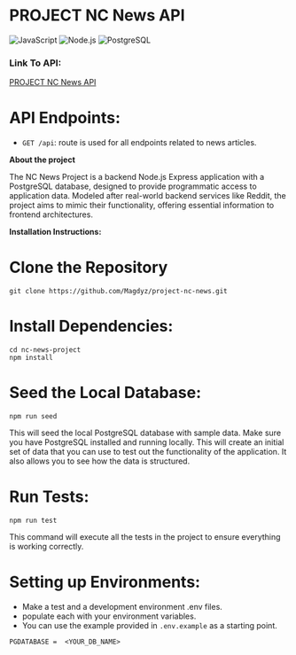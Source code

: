 # PROJECT NC News API

![JavaScript](https://img.shields.io/badge/-JavaScript-yellow)
![Node.js](https://img.shields.io/badge/Node.js-v20.10.0-green)
![PostgreSQL](https://img.shields.io/badge/PostgreSQL-v16.1-blue)

### Link To API:
[PROJECT NC News API](https://api1.magz.dev/api)

# API Endpoints:

- `GET /api`: route is used for all endpoints related to news articles.

**About the project**

The NC News Project is a backend Node.js Express application with a PostgreSQL database, designed to provide programmatic access to application data. Modeled after real-world backend services like Reddit, the project aims to mimic their functionality, offering essential information to frontend architectures.

**Installation Instructions:**

# Clone the Repository

`git clone https://github.com/Magdyz/project-nc-news.git`

# Install Dependencies:

```
cd nc-news-project
npm install
```

# Seed the Local Database:

`npm run seed`

This will seed the local PostgreSQL database with sample data. Make sure you have PostgreSQL installed and running locally. This will create an initial set of data that you can use to test out the functionality of the application. It also allows you to see how the data is structured. 


# Run Tests:

`npm run test`

This command will execute all the tests in the project to ensure everything is working correctly.

# Setting up Environments:

- Make a test and a development environment .env files. 
- populate each with your environment variables.
- You can use the example provided in `.env.example` as a starting point.

`PGDATABASE =  <YOUR_DB_NAME>` 



